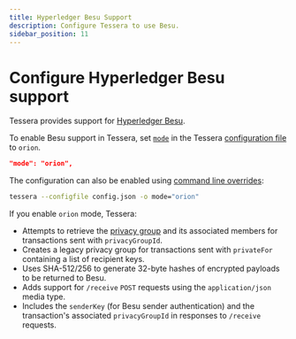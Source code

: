```yaml
---
title: Hyperledger Besu Support
description: Configure Tessera to use Besu.
sidebar_position: 11
---
```


# Configure Hyperledger Besu support

Tessera provides support for [Hyperledger Besu](https://besu.hyperledger.org/en/stable/HowTo/Use-Privacy/Privacy/).

To enable Besu support in Tessera, set [`mode`](../../Reference/SampleConfiguration.md#mode) in the Tessera [configuration file](Tessera.md) to `orion`.

```json title="Orion mode configuration"
"mode": "orion",
```

The configuration can also be enabled using [command line overrides](Override-config.md):

```bash
tessera --configfile config.json -o mode="orion"
```

If you enable `orion` mode, Tessera:

- Attempts to retrieve the [privacy group](../../Concepts/Privacy-Groups.md) and its associated members for transactions sent with `privacyGroupId`.
- Creates a legacy privacy group for transactions sent with `privateFor` containing a list of recipient keys.
- Uses SHA-512/256 to generate 32-byte hashes of encrypted payloads to be returned to Besu.
- Adds support for `/receive` `POST` requests using the `application/json` media type.
- Includes the `senderKey` (for Besu sender authentication) and the transaction's associated `privacyGroupId` in responses to `/receive` requests.
